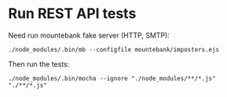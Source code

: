 # Run REST API tests

Need run mountebank fake server (HTTP, SMTP):

```
./node_modules/.bin/mb --configfile mountebank/imposters.ejs
```


Then run the tests:

```
./node_modules/.bin/mocha --ignore "./node_modules/**/*.js" "./**/*.js"
```


